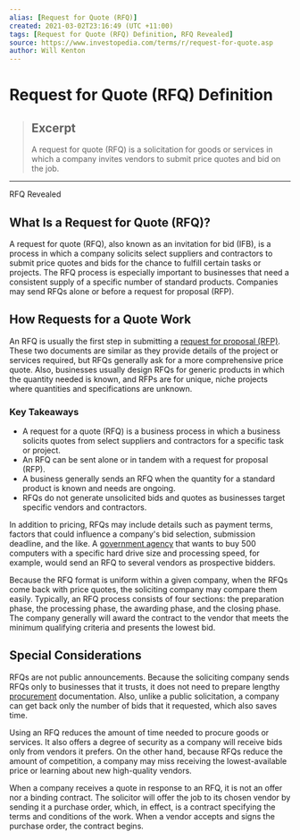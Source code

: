 ```yaml
---
alias: [Request for Quote (RFQ)]
created: 2021-03-02T23:16:49 (UTC +11:00)
tags: [Request for Quote (RFQ) Definition, RFQ Revealed]
source: https://www.investopedia.com/terms/r/request-for-quote.asp
author: Will Kenton
---
```


# Request for Quote (RFQ) Definition

> ## Excerpt
> A request for quote (RFQ) is a solicitation for goods or services in which a company invites vendors to submit price quotes and bid on the job.

---

RFQ Revealed
## What Is a Request for Quote (RFQ)?

A request for quote (RFQ), also known as an invitation for bid (IFB), is a process in which a company solicits select suppliers and contractors to submit price quotes and bids for the chance to fulfill certain tasks or projects. The RFQ process is especially important to businesses that need a consistent supply of a specific number of standard products. Companies may send RFQs alone or before a request for proposal (RFP). 

## How Requests for a Quote Work

An RFQ is usually the first step in submitting a [request for proposal (RFP)](https://www.investopedia.com/terms/r/request-for-proposal.asp). These two documents are similar as they provide details of the project or services required, but RFQs generally ask for a more comprehensive price quote. Also, businesses usually design RFQs for generic products in which the quantity needed is known, and RFPs are for unique, niche projects where quantities and specifications are unknown.

### Key Takeaways

-   A request for a quote (RFQ) is a business process in which a business solicits quotes from select suppliers and contractors for a specific task or project.
-   An RFQ can be sent alone or in tandem with a request for proposal (RFP).
-   A business generally sends an RFQ when the quantity for a standard product is known and needs are ongoing.
-   RFQs do not generate unsolicited bids and quotes as businesses target specific vendors and contractors.

In addition to pricing, RFQs may include details such as payment terms, factors that could influence a company's bid selection, submission deadline, and the like. A [government agency](https://www.investopedia.com/terms/f/federal-agencies.asp) that wants to buy 500 computers with a specific hard drive size and processing speed, for example, would send an RFQ to several vendors as prospective bidders.

Because the RFQ format is uniform within a given company, when the RFQs come back with price quotes, the soliciting company may compare them easily. Typically, an RFQ process consists of four sections: the preparation phase, the processing phase, the awarding phase, and the closing phase. The company generally will award the contract to the vendor that meets the minimum qualifying criteria and presents the lowest bid.

## Special Considerations

RFQs are not public announcements. Because the soliciting company sends RFQs only to businesses that it trusts, it does not need to prepare lengthy [procurement](https://www.investopedia.com/terms/p/procurement.asp) documentation. Also, unlike a public solicitation, a company can get back only the number of bids that it requested, which also saves time.

Using an RFQ reduces the amount of time needed to procure goods or services. It also offers a degree of security as a company will receive bids only from vendors it prefers. On the other hand, because RFQs reduce the amount of competition, a company may miss receiving the lowest-available price or learning about new high-quality vendors.

When a company receives a quote in response to an RFQ, it is not an offer nor a binding contract. The solicitor will offer the job to its chosen vendor by sending it a purchase order, which, in effect, is a contract specifying the terms and conditions of the work. When a vendor accepts and signs the purchase order, the contract begins.
